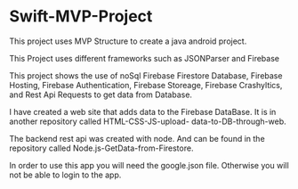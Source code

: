 # Swift-MVP-Project
This project uses MVP Structure to create a java android project.

This Project uses different frameworks such as JSONParser and Firebase

This project shows the use of noSql Firebase Firestore Database, Firebase Hosting, Firebase Authentication, Firebase Storeage, Firebase Crashyltics, and Rest Api Requests to get data from Database.

I have created a web site that adds data to the Firebase DataBase. It is in another repository called HTML-CSS-JS-upload- data-to-DB-through-web.

The backend rest api was created with node. And can be found in the repository called Node.js-GetData-from-Firestore.

In order to use this app you will need the google.json file. Otherwise you will not be able to login to the app.
